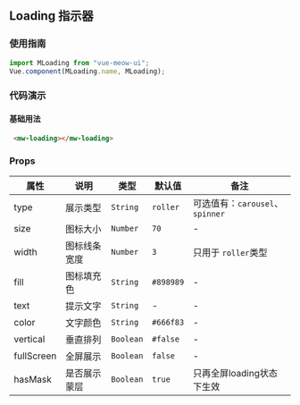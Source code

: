 ## Loading 指示器
### 使用指南
``` javascript
import MLoading from "vue-meow-ui";
Vue.component(MLoading.name, MLoading);
```
### 代码演示
#### 基础用法
```html
 <mw-loading></mw-loading>
```
### Props
| 属性 | 说明 | 类型 | 默认值 | 备注 |
|------|------|------|------|------|
| type | 展示类型 | `String` | `roller` | 可选值有：`carousel`、`spinner` |
| size | 图标大小 | `Number` | `70` | - |
| width | 图标线条宽度 | `Number` | `3` | 只用于 `roller`类型 |
| fill | 图标填充色 | `String` | `#898989` | - |
| text | 提示文字 | `String` | - | - |
| color | 文字颜色 | `String` | `#666f83` | - |
| vertical | 垂直排列 | `Boolean` | `#false` | - |
| fullScreen | 全屏展示 | `Boolean` | `false` | - |
| hasMask | 是否展示蒙层| `Boolean` | `true` | 只再全屏loading状态下生效 |
